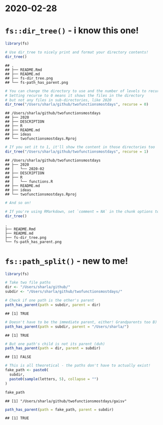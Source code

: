 2020-02-28
================

# `fs::dir_tree()` - i know this one\!

``` r
library(fs)

# Use dir_tree to nicely print and format your directory contents!
dir_tree()
```

    ## .
    ## ├── README.Rmd
    ## ├── README.md
    ## ├── fs-dir_tree.png
    ## └── fs-path_has_parent.png

``` r
# You can change the directory to use and the number of levels to recurse!
# Setting recurse to 0 means it shows the files in the directory
# but not any files in sub-directories, like 2020
dir_tree("/Users/sharla/github/twofunctionsmostdays", recurse = 0)
```

    ## /Users/sharla/github/twofunctionsmostdays
    ## ├── 2020
    ## ├── DESCRIPTION
    ## ├── R
    ## ├── README.md
    ## ├── ideas
    ## └── twofunctionsmostdays.Rproj

``` r
# If you set it to 1, it'll show the content in those directories too
dir_tree("/Users/sharla/github/twofunctionsmostdays", recurse = 1)
```

    ## /Users/sharla/github/twofunctionsmostdays
    ## ├── 2020
    ## │   └── 2020-02
    ## ├── DESCRIPTION
    ## ├── R
    ## │   └── functions.R
    ## ├── README.md
    ## ├── ideas
    ## └── twofunctionsmostdays.Rproj

``` r
# And so on!
```

``` r
# If you're using RMarkdown, set `comment = NA` in the chunk options to just show the directory without any ##
dir_tree()
```

    .
    ├── README.Rmd
    ├── README.md
    ├── fs-dir_tree.png
    └── fs-path_has_parent.png

# `fs::path_split()` - new to me\!

``` r
library(fs)

# Take two file paths
dir <- "/Users/sharla/github/"
subdir <- "/Users/sharla/github/twofunctionsmostdays/"

# Check if one path is the other's parent
path_has_parent(path = subdir, parent = dir)
```

    ## [1] TRUE

``` r
# Doesn't have to be the immediate parent, either! Grandparents too B)
path_has_parent(path = subdir, parent = "/Users/sharla/")
```

    ## [1] TRUE

``` r
# But one path's child is not its parent (duh)
path_has_parent(path = dir, parent = subdir)
```

    ## [1] FALSE

``` r
# This is all theoretical - the paths don't have to actually exist!
fake_path <- paste0(
  subdir,
  paste0(sample(letters, 5), collapse = "")
)

fake_path
```

    ## [1] "/Users/sharla/github/twofunctionsmostdays/gaisv"

``` r
path_has_parent(path = fake_path, parent = subdir)
```

    ## [1] TRUE
